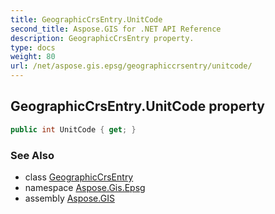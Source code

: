 ```yaml
---
title: GeographicCrsEntry.UnitCode
second_title: Aspose.GIS for .NET API Reference
description: GeographicCrsEntry property. 
type: docs
weight: 80
url: /net/aspose.gis.epsg/geographiccrsentry/unitcode/
---
```

## GeographicCrsEntry.UnitCode property

```csharp
public int UnitCode { get; }
```

### See Also

* class [GeographicCrsEntry](../)
* namespace [Aspose.Gis.Epsg](../../geographiccrsentry/)
* assembly [Aspose.GIS](../../../)


